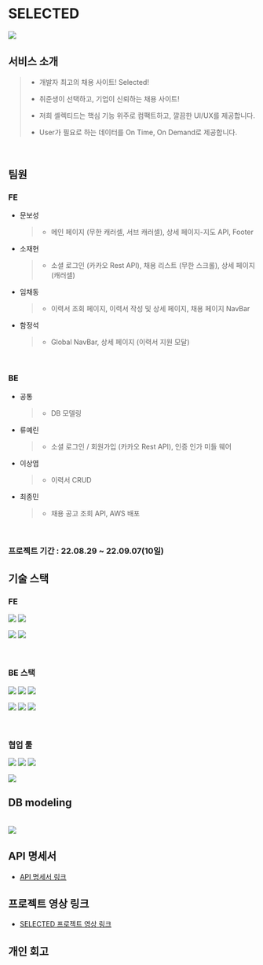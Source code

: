 # SELECTED

<img src="https://velog.velcdn.com/images/so960225/post/3a0f5bf9-5ac3-46f2-b236-21b1a918e64d/image.png">

<br/>

## 서비스 소개

> - 개발자 최고의 채용 사이트! Selected!
>
> - 취준생이 선택하고, 기업이 신뢰하는 채용 사이트!
>
> - 저희 셀렉티드는 핵심 기능 위주로 컴팩트하고, 깔끔한 UI/UX를 제공합니다.
>
> - User가 필요로 하는 데이터를 On Time, On Demand로 제공합니다.

<br/>

## 팀원

### FE

- 문보성
  > - 메인 페이지 (무한 캐러셀, 서브 캐러셀), 상세 페이지-지도 API, Footer
- 소재현
  > - 소셜 로그인 (카카오 Rest API), 채용 리스트 (무한 스크롤), 상세 페이지 (캐러셀)
- 임채동
  > - 이력서 조회 페이지, 이력서 작성 및 상세 페이지, 채용 페이지 NavBar
- 함정석
  > - Global NavBar, 상세 페이지 (이력서 지원 모달)

<br/>

### BE

- 공통
  > - DB 모델링
- 류예린
  > - 소셜 로그인 / 회원가입 (카카오 Rest API), 인증 인가 미들 웨어
- 이상엽
  > - 이력서 CRUD
- 최종민
  > - 채용 공고 조회 API, AWS 배포

<br/>

### 프로젝트 기간 : 22.08.29 ~ 22.09.07(10일)

## 기술 스택

### FE

<p>
  <img src="https://img.shields.io/badge/JavaScript-FFCA28?style=flat-square&logo=javascript&logoColor=white"/>
  <img src="https://img.shields.io/badge/React.js-58c3cc?style=flat-square&logo=React&logoColor=white"/>
</P>
<p>
  <img src="https://img.shields.io/badge/styled--components-DB7093?style=flat&logo=styled-components&logoColor=white">
  <img src="https://img.shields.io/badge/recoil-f26b00?style=flat-square&logo" />
</p>

<br />

### BE 스택

<p>
  <img src="https://img.shields.io/badge/Node.js-008000?style=flat-square&logo=Node.js&logoColor=white"/>
  <img src="https://img.shields.io/badge/Express-000080?style=flat-square&logo=Express&logoColor=white"/>
  <img src="https://img.shields.io/badge/ MySQL8.0-6441a5?style=flat-square&logo=MySQL&logoColor=white"/>
</p>
<p>
  <img src="https://img.shields.io/badge/aws-232F3E?style=flat-square&logo=amazonaws&logoColor=white">
  <img src="https://img.shields.io/badge/Postman-F6BB43?style=flat-square&logo=Postman&logoColor=white"/>
  <img src="https://img.shields.io/badge/JWT-F6BB43?style=flat-square&logo=JWT&logoColor=white"/>
</p>

<br />
 
 ### 협업 툴
 <img src="https://img.shields.io/badge/Notion-1c1c1c?style=flat-square&logo=Notion&logoColor=white"/> <img src="https://img.shields.io/badge/Slack-553830?style=flat-square&logo=Slack&logoColor=white"/>
 <img src="https://img.shields.io/badge/Trello-%23026AA7.svg?style=flat-square&logo=Trello&logoColor=white">

 <img src="https://velog.velcdn.com/images/hdmoon127/post/02626d54-26b0-4863-aa82-e1913f24eade/image.png">

<br>

## DB modeling

<br>

<img src="https://velog.velcdn.com/images/yenicall/post/ee690bfb-9e87-4a92-bf35-df4f9c6c8bf2/image.png" />

<br>

## API 명세서

- [API 명세서 링크](https://www.notion.so/API-8aa1f5e91e52404abc29f4c394418893)

## 프로젝트 영상 링크

- [SELECTED 프로젝트 영상 링크](https://youtu.be/vHFbEvtgH2s)

## 개인 회고
